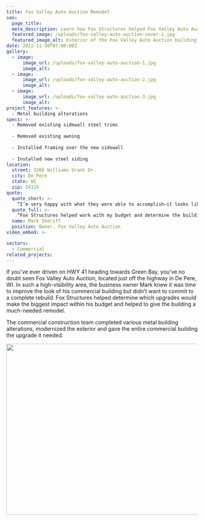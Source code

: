 ```yaml
---
title: Fox Valley Auto Auction Remodel
seo:
  page_title:
  meta_description: Learn how Fox Structures helped Fox Valley Auto Auction determine which upgrades would make the biggest impact and give the building a much-needed remodel.
  featured_image: /uploads/fox-valley-auto-auction-cover-1.jpg
  featured_image_alt: Exterior of the Fox Valley Auto Auction building after their recent remodel
date: 2022-11-30T07:00:00Z
gallery: 
  - image: 
      image_url: /uploads/fox-valley-auto-auction-1.jpg
      image_alt:
  - image: 
      image_url: /uploads/fox-valley-auto-auction-2.jpg
      image_alt:
  - image: 
      image_url: /uploads/fox-valley-auto-auction-3.jpg
      image_alt:
project_features: >-
  - Metal building alterations
specs: >-
  - Removed existing sidewall steel trims
  
  - Removed existing awning
  
  - Installed framing over the new sidewall
  
  - Installed new steel siding
location:
  street: 3266 Williams Grant Dr.
  city: De Pere
  state: WI
  zip: 54115
quote:
  quote_short: >-
    “I’m very happy with what they were able to accomplish—it looks like a totally different building for much less than it would have cost for an entirely new structure.”
  quote_full: >-
    “Fox Structures helped work with my budget and determine the building upgrades that would make the biggest impact on the look and performance of the building. I’m very happy with what they were able to accomplish—it looks like a totally different building for much less than it would have cost for an entirely new structure.”
  name: Mark Sheriff
  position: Owner, Fox Valley Auto Auction
video_embed: >-

sectors:
  - Commercial
related_projects: 
---
```


If you’ve ever driven on HWY 41 heading towards Green Bay, you’ve no doubt seen Fox Valley Auto Auction, located just off the highway in De Pere, WI. In such a high-visibility area, the business owner Mark knew it was time to improve the look of his commercial building but didn’t want to commit to a complete rebuild. Fox Structures helped determine which upgrades would make the biggest impact within his budget and helped to give the building a much-needed remodel.

The commercial construction team completed various metal building alterations,  modernized the exterior and gave the entire commercial building the upgrade it needed.

<div>
<picture>
  <source sizes="(min-width: 993px) 50vw, 100vw" srcset="https://foxstructures.imgix.net/uploads/fox-valley-auto-auction-before-after.jpg?fm=avif&amp;q=75&amp;width=400&amp;height=267 400w, https://foxstructures.imgix.net/uploads/fox-valley-auto-auction-before-after.jpg?fm=avif&amp;q=75&amp;width=600&amp;height=400 600w, https://foxstructures.imgix.net/uploads/fox-valley-auto-auction-before-after.jpg?fm=avif&amp;q=75&amp;w=800&amp;h=533 800w" type="image/avif">

  <source sizes="(min-width: 993px) 50vw, 100vw" srcset="https://foxstructures.imgix.net/uploads/fox-valley-auto-auction-before-after.jpg?fm=webp&amp;q=75&amp;width=325&amp;height=267 400w, https://foxstructures.imgix.net/uploads/fox-valley-auto-auction-before-after.jpg?fm=webp&amp;q=75&amp;width=600&amp;height=400 600w, https://foxstructures.imgix.net/uploads/fox-valley-auto-auction-before-after.jpg?fm=webp&amp;q=75&amp;w=800&amp;h=533 800w" type="image/webp">

  <source sizes="(min-width: 993px) 50vw, 100vw" srcset="https://foxstructures.imgix.net/uploads/fox-valley-auto-auction-before-after.jpg?fm=jpg&amp;q=75&amp;width=325&amp;height=250 400w, https://foxstructures.imgix.net/uploads/fox-valley-auto-auction-before-after.jpg?fm=jpg&amp;q=75&amp;width=600&amp;height=400 600w, https://foxstructures.imgix.net/uploads/fox-valley-auto-auction-before-after.jpg?fm=jpg&amp;q=75&amp;w=800&amp;h=533 800w" type="image/jpg">

  <img src="/uploads/fox-valley-auto-auction-before-after.jpg" width="600" height="450" alt="">   
</picture>
</div>